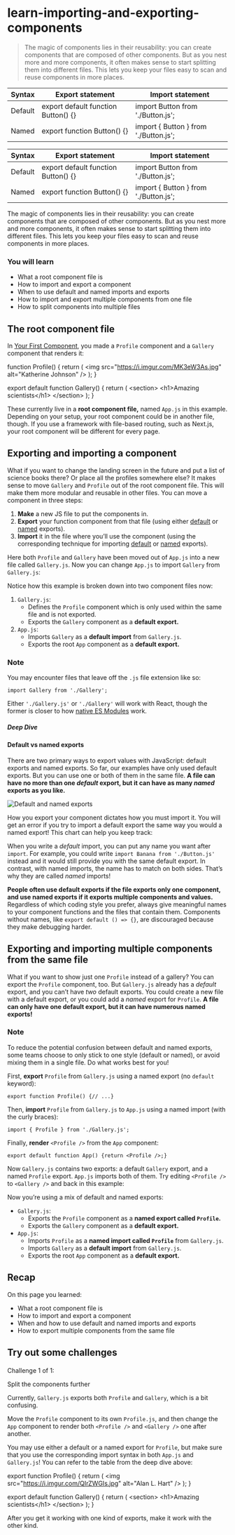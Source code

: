 # learn-importing-and-exporting-components

> The magic of components lies in their reusability: you can create components that are composed of other components. But as you nest more and more components, it often makes sense to start splitting them into different files. This lets you keep your files easy to scan and reuse components in more places.

| Syntax  | Export statement                    | Import statement                      |
| ------- | ----------------------------------- | ------------------------------------- |
| Default | export default function Button() {} | import Button from './Button.js';     |
| Named   | export function Button() {}         | import { Button } from './Button.js'; |

| Syntax  | Export statement                    | Import statement                      |
| ------- | ----------------------------------- | ------------------------------------- |
| Default | export default function Button() {} | import Button from './Button.js';     |
| Named   | export function Button() {}         | import { Button } from './Button.js'; |

The magic of components lies in their reusability: you can create components that are composed of other components. But as you nest more and more components, it often makes sense to start splitting them into different files. This lets you keep your files easy to scan and reuse components in more places.

### You will learn

*   What a root component file is
*   How to import and export a component
*   When to use default and named imports and exports
*   How to import and export multiple components from one file
*   How to split components into multiple files

## The root component file[](#the-root-component-file "Link for The root component file")

In [Your First Component](/learn/your-first-component), you made a `Profile` component and a `Gallery` component that renders it:

function Profile() {
  return (
    <img
      src\="https://i.imgur.com/MK3eW3As.jpg"
      alt\="Katherine Johnson"
    />
  );
}

export default function Gallery() {
  return (
    <section\>
      <h1\>Amazing scientists</h1\>
      <Profile />
      <Profile />
      <Profile />
    </section\>
  );
}

These currently live in a **root component file,** named `App.js` in this example. Depending on your setup, your root component could be in another file, though. If you use a framework with file-based routing, such as Next.js, your root component will be different for every page.

## Exporting and importing a component[](#exporting-and-importing-a-component "Link for Exporting and importing a component")

What if you want to change the landing screen in the future and put a list of science books there? Or place all the profiles somewhere else? It makes sense to move `Gallery` and `Profile` out of the root component file. This will make them more modular and reusable in other files. You can move a component in three steps:

1.  **Make** a new JS file to put the components in.
2.  **Export** your function component from that file (using either [default](https://developer.mozilla.org/docs/Web/JavaScript/Reference/Statements/export#using_the_default_export) or [named](https://developer.mozilla.org/docs/Web/JavaScript/Reference/Statements/export#using_named_exports) exports).
3.  **Import** it in the file where you’ll use the component (using the corresponding technique for importing [default](https://developer.mozilla.org/docs/Web/JavaScript/Reference/Statements/import#importing_defaults) or [named](https://developer.mozilla.org/docs/Web/JavaScript/Reference/Statements/import#import_a_single_export_from_a_module) exports).

Here both `Profile` and `Gallery` have been moved out of `App.js` into a new file called `Gallery.js`. Now you can change `App.js` to import `Gallery` from `Gallery.js`:

Notice how this example is broken down into two component files now:

1.  `Gallery.js`:
    *   Defines the `Profile` component which is only used within the same file and is not exported.
    *   Exports the `Gallery` component as a **default export.**
2.  `App.js`:
    *   Imports `Gallery` as a **default import** from `Gallery.js`.
    *   Exports the root `App` component as a **default export.**

### Note

You may encounter files that leave off the `.js` file extension like so:

    import Gallery from './Gallery';

Either `'./Gallery.js'` or `'./Gallery'` will work with React, though the former is closer to how [native ES Modules](https://developer.mozilla.org/docs/Web/JavaScript/Guide/Modules) work.

##### Deep Dive

#### Default vs named exports[](#default-vs-named-exports "Link for Default vs named exports")

There are two primary ways to export values with JavaScript: default exports and named exports. So far, our examples have only used default exports. But you can use one or both of them in the same file. **A file can have no more than one _default_ export, but it can have as many _named_ exports as you like.**

![Default and named exports](/images/docs/illustrations/i_import-export.svg)

How you export your component dictates how you must import it. You will get an error if you try to import a default export the same way you would a named export! This chart can help you keep track:

When you write a _default_ import, you can put any name you want after `import`. For example, you could write `import Banana from './Button.js'` instead and it would still provide you with the same default export. In contrast, with named imports, the name has to match on both sides. That’s why they are called _named_ imports!

**People often use default exports if the file exports only one component, and use named exports if it exports multiple components and values.** Regardless of which coding style you prefer, always give meaningful names to your component functions and the files that contain them. Components without names, like `export default () => {}`, are discouraged because they make debugging harder.

## Exporting and importing multiple components from the same file[](#exporting-and-importing-multiple-components-from-the-same-file "Link for Exporting and importing multiple components from the same file")

What if you want to show just one `Profile` instead of a gallery? You can export the `Profile` component, too. But `Gallery.js` already has a _default_ export, and you can’t have _two_ default exports. You could create a new file with a default export, or you could add a _named_ export for `Profile`. **A file can only have one default export, but it can have numerous named exports!**

### Note

To reduce the potential confusion between default and named exports, some teams choose to only stick to one style (default or named), or avoid mixing them in a single file. Do what works best for you!

First, **export** `Profile` from `Gallery.js` using a named export (no `default` keyword):

    export function Profile() {// ...}

Then, **import** `Profile` from `Gallery.js` to `App.js` using a named import (with the curly braces):

    import { Profile } from './Gallery.js';

Finally, **render** `<Profile />` from the `App` component:

    export default function App() {return <Profile />;}

Now `Gallery.js` contains two exports: a default `Gallery` export, and a named `Profile` export. `App.js` imports both of them. Try editing `<Profile />` to `<Gallery />` and back in this example:

Now you’re using a mix of default and named exports:

*   `Gallery.js`:
    *   Exports the `Profile` component as a **named export called `Profile`.**
    *   Exports the `Gallery` component as a **default export.**
*   `App.js`:
    *   Imports `Profile` as a **named import called `Profile`** from `Gallery.js`.
    *   Imports `Gallery` as a **default import** from `Gallery.js`.
    *   Exports the root `App` component as a **default export.**

## Recap[](#recap "Link for Recap")

On this page you learned:

*   What a root component file is
*   How to import and export a component
*   When and how to use default and named imports and exports
*   How to export multiple components from the same file

## Try out some challenges[](#challenges "Link for Try out some challenges")

#### 

Challenge 1 of 1:

Split the components further[](#split-the-components-further "Link for this heading")

Currently, `Gallery.js` exports both `Profile` and `Gallery`, which is a bit confusing.

Move the `Profile` component to its own `Profile.js`, and then change the `App` component to render both `<Profile />` and `<Gallery />` one after another.

You may use either a default or a named export for `Profile`, but make sure that you use the corresponding import syntax in both `App.js` and `Gallery.js`! You can refer to the table from the deep dive above:

export function Profile() {
  return (
    <img
      src\="https://i.imgur.com/QIrZWGIs.jpg"
      alt\="Alan L. Hart"
    />
  );
}

export default function Gallery() {
  return (
    <section\>
      <h1\>Amazing scientists</h1\>
      <Profile />
      <Profile />
      <Profile />
    </section\>
  );
}

After you get it working with one kind of exports, make it work with the other kind.
